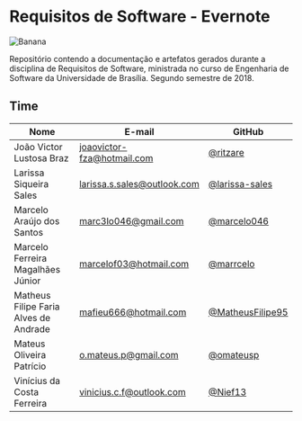 # Requisitos de Software - Evernote

![Banana](https://evernote.com/img/meta/evernote-og.png)

  Repositório contendo a documentação e artefatos gerados durante a disciplina de Requisitos de Software, ministrada no curso de Engenharia de Software da Universidade de Brasília. Segundo semestre de 2018.

## Time

|Nome|E-mail|GitHub|
|----|------|------|
|João Victor Lustosa Braz|joaovictor-fza@hotmail.com|[@ritzare](https://github.com/ritzare)
|Larissa Siqueira Sales|larissa.s.sales@outlook.com|[@larissa-sales](https://github.com/larissa-sales)|
|Marcelo Araújo dos Santos|marc3lo046@gmail.com|[@marcelo046](https://github.com/marcelo046)|
|Marcelo Ferreira Magalhães Júnior|marcelof03@hotmail.com|[@marrcelo](https://github.com/marrcelo)|
|Matheus Filipe Faria Alves de Andrade|mafieu666@hotmail.com|[@MatheusFilipe95](https://github.com/MatheusFilipe95)|
|Mateus Oliveira Patrício|o.mateus.p@gmail.com|[@omateusp](https://github.com/omateusp)
|Vinícius da Costa Ferreira|vinicius.c.f@outlook.com|[@Nief13](https://github.com/Nief13)
